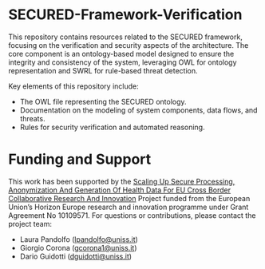 # SECURED-Framework-Verification

This repository contains resources related to the SECURED framework, focusing on the verification and security aspects of the architecture. The core component is an ontology-based model designed to ensure the integrity and consistency of the system, leveraging OWL for ontology representation and SWRL for rule-based threat detection.

Key elements of this repository include:

- The OWL file representing the SECURED ontology.
- Documentation on the modeling of system components, data flows, and threats.
- Rules for security verification and automated reasoning.

# Funding and Support
This work has been supported by the [Scaling Up Secure Processing, Anonymization And Generation Of Health Data For EU Cross Border Collaborative Research And Innovation](https://secured-project.eu/) Project funded from the European Union’s Horizon Europe research and innovation programme under Grant Agreement No 10109571.
For questions or contributions, please contact the project team:
- Laura Pandolfo (lpandolfo@uniss.it)
- Giorgio Corona (gcorona1@uniss.it)
- Dario Guidotti (dguidotti@uniss.it)
